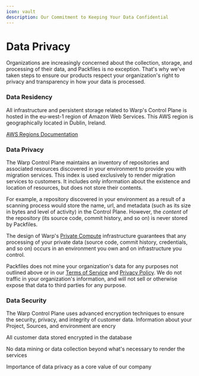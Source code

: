 ```yaml
---
icon: vault
description: Our Commitment to Keeping Your Data Confidential
---
```


# Data Privacy

Organizations are increasingly concerned about the collection, storage, and processing of their data, and Packfiles is no exception. That's why we've taken steps to ensure our products respect your organization's right to privacy and transparency in how your data is processed.

### Data Residency

All infrastructure and persistent storage related to Warp's Control Plane is hosted in the eu-west-1 region of Amazon Web Services. This AWS region is geographically located in Dublin, Ireland.

[AWS Regions Documentation](https://docs.aws.amazon.com/AWSEC2/latest/UserGuide/using-regions-availability-zones.html)

### Data Privacy

The Warp Control Plane maintains an inventory of repositories and associated resources discovered in your environment to provide you with migration services. This index is used exclusively to render migration services to customers. It includes only information about the existence and location of resources, but does not store their contents.&#x20;

For example, a repository discovered in your environment as a result of a scanning process would store the name, url, and metadata (such as its size in bytes and level of activity) in the Control Plane. However, the _content_ of the repository (its source code, commit history, and so on) is never stored by Packfiles.&#x20;

The design of Warp's [Private Compute](warp-security-model.md) infrastructure guarantees that any processing of your private data (source code, commit history, credentials, and so on) occurs in an environment you own and on infrastructure you control.

Packfiles does not mine your organization's data for any purposes not outlined above or in our [Terms of Service](https://pack.fm/warp/tos) and [Privacy Policy](https://pack.fm/warp/privacy). We do not traffic in your organization's information, and will not sell or otherwise expose that data to third parties for any purpose.

### Data Security&#x20;

The Warp Control Plane uses advanced encryption techniques to ensure the security, privacy, and integrity of customer data. Information about your Project, Sources, and environment are encry





All customer data stored encrypted in the database

No data mining or data collection beyond what's necessary to render the services

Importance of data privacy as a core value of our company
